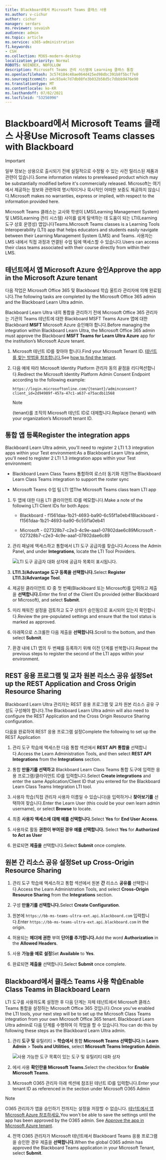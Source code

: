 ```yaml
---
title: Blackboard에서 Microsoft Teams 클래스 사용
ms.author: v-cichur
author: cichur
manager: serdars
ms.reviewer: sovaish
audience: admin
ms.topic: article
ms.service: o365-administration
f1.keywords:
- CSH
ms.collection: M365-modern-desktop
localization_priority: Normal
ROBOTS: NOINDEX, NOFOLLOW
description: Microsoft Teams 관리 시스템에 Learning 클래스 통합
ms.openlocfilehash: 3c574184c48ae064d425ed98dbc391b8f5bcf7e0
ms.sourcegitcommit: a4c93a4c7d7db08fe3b032b58d5c7dbbb9476e90
ms.translationtype: MT
ms.contentlocale: ko-KR
ms.lasthandoff: 07/02/2021
ms.locfileid: "53256996"
---
```

# <a name="use-microsoft-teams-classes-with-blackboard"></a><span data-ttu-id="a69c6-103">Blackboard에서 Microsoft Teams 클래스 사용</span><span class="sxs-lookup"><span data-stu-id="a69c6-103">Use Microsoft Teams classes with Blackboard</span></span>

> [!IMPORTANT]
> <span data-ttu-id="a69c6-104">일부 정보는 상용으로 출시되기 전에 실질적으로 수정될 수 있는 사전 릴리스된 제품과 관련이 있습니다.</span><span class="sxs-lookup"><span data-stu-id="a69c6-104">Some information relates to prereleased product which may be substantially modified before it's commercially released.</span></span> <span data-ttu-id="a69c6-105">Microsoft는 여기에서 제공하는 정보와 관련하여 명시적이거나 묵시적인 어떠한 보증도 제공하지 않습니다.</span><span class="sxs-lookup"><span data-stu-id="a69c6-105">Microsoft makes no warranties, express or implied, with respect to the information provided here.</span></span>

<span data-ttu-id="a69c6-106">Microsoft Teams 클래스는 교사와 학생이 LMS(Learning Management System) 및 LMS(Learning 관리 시스템) 사이를 쉽게 탐색하는 데 도움이 되는 LTI(Learning 도구 상호 운영성) 앱입니다Teams.</span><span class="sxs-lookup"><span data-stu-id="a69c6-106">Microsoft Teams classes is a Learning Tools Interoperability (LTI) app that helps educators and students easily navigate between their Learning Management System (LMS) and Teams.</span></span> <span data-ttu-id="a69c6-107">사용자는 LMS 내에서 직접 과정과 연결된 수업 팀에 액세스할 수 있습니다.</span><span class="sxs-lookup"><span data-stu-id="a69c6-107">Users can access their class teams associated with their course directly from within their LMS.</span></span>

## <a name="approve-the-app-in-the-microsoft-azure-tenant"></a><span data-ttu-id="a69c6-108">테넌트에서 앱 Microsoft Azure 승인</span><span class="sxs-lookup"><span data-stu-id="a69c6-108">Approve the app in the Microsoft Azure tenant</span></span>

<span data-ttu-id="a69c6-109">다음 작업은 Microsoft Office 365 및 Blackboard 학습 울트라 관리자에 의해 완료됩니다.</span><span class="sxs-lookup"><span data-stu-id="a69c6-109">The following tasks are completed by the Microsoft Office 365 admin and the Blackboard Learn Ultra admin.</span></span>

<span data-ttu-id="a69c6-110">Blackboard Learn Ultra 내의 통합을 관리하기 전에 Microsoft Office 365 관리자는 기관의 Teams 테넌트에 대한 Blackboard MSFT Teams Azure 앱에 대한 Blackboard **MSFT** Microsoft Azure 승인해야 합니다.</span><span class="sxs-lookup"><span data-stu-id="a69c6-110">Before managing the integration within Blackboard Learn Ultra, the Microsoft Office 365 admin must approve the Blackboard **MSFT Teams for Learn Ultra Azure** app for the institution’s Microsoft Azure tenant.</span></span>

1. <span data-ttu-id="a69c6-111">Microsoft 테넌트 ID를 찾아야 합니다.</span><span class="sxs-lookup"><span data-stu-id="a69c6-111">Find your Microsoft Tenant ID.</span></span> <span data-ttu-id="a69c6-112">[테넌트 를 찾는 방법을 참조합니다.](/azure/active-directory/fundamentals/active-directory-how-to-find-tenant)</span><span class="sxs-lookup"><span data-stu-id="a69c6-112">See [how to find the tenant](/azure/active-directory/fundamentals/active-directory-how-to-find-tenant).</span></span>

2. <span data-ttu-id="a69c6-113">다음 예에 따라 Microsoft Identity Platform 관리자 동의 끝점을 리디렉션합니다.</span><span class="sxs-lookup"><span data-stu-id="a69c6-113">Redirect the Microsoft Identity Platform Admin Consent Endpoint according to the following example:</span></span>

   `https://login.microsoftonline.com/{tenant}/adminconsent?client_id=2d94989f-457a-47c1-a637-e75acdb11568`

   > [!NOTE]
   > <span data-ttu-id="a69c6-114">{tenant}를 조직의 Microsoft 테넌트 ID로 대체합니다.</span><span class="sxs-lookup"><span data-stu-id="a69c6-114">Replace {tenant} with your organization’s Microsoft tenant ID.</span></span>

## <a name="register-the-integration-apps"></a><span data-ttu-id="a69c6-115">통합 앱 등록</span><span class="sxs-lookup"><span data-stu-id="a69c6-115">Register the integration apps</span></span>

<span data-ttu-id="a69c6-116">Blackboard Learn Ultra admin, you'll need to register 2 LTI 1.3 integration apps within your Test environment:</span><span class="sxs-lookup"><span data-stu-id="a69c6-116">As a Blackboard Learn Ultra admin, you'll need to register 2 LTI 1.3 integration apps within your Test environment:</span></span>

- <span data-ttu-id="a69c6-117">Blackboard Learn Class Teams 통합하여 로스터 동기화 지원</span><span class="sxs-lookup"><span data-stu-id="a69c6-117">The Blackboard Learn Class Teams integration to support the roster sync</span></span>

- <span data-ttu-id="a69c6-118">Microsoft Teams 수업 팀 LTI 앱</span><span class="sxs-lookup"><span data-stu-id="a69c6-118">The Microsoft Teams class team LTI app</span></span>

1. <span data-ttu-id="a69c6-119">두 앱에 대한 다음 LTI 클라이언트 ID를 메모합니다.</span><span class="sxs-lookup"><span data-stu-id="a69c6-119">Make a note of the following LTI Client IDs for both Apps:</span></span>

    - <span data-ttu-id="a69c6-120">Blackboard - f1561daa-1b21-4693-ba90-6c55f1a0eb41</span><span class="sxs-lookup"><span data-stu-id="a69c6-120">Blackboard - f1561daa-1b21-4693-ba90-6c55f1a0eb41</span></span>

    - <span data-ttu-id="a69c6-121">Microsoft - 027328b7-c2e3-4c9e-aaa1-07802dae6c89</span><span class="sxs-lookup"><span data-stu-id="a69c6-121">Microsoft - 027328b7-c2e3-4c9e-aaa1-07802dae6c89</span></span>

2. <span data-ttu-id="a69c6-122">관리 패널에 액세스하고 통합에서 LTI 도구 공급자를 찾습니다.</span><span class="sxs-lookup"><span data-stu-id="a69c6-122">Access the Admin Panel, and under **Integrations**, locate the LTI Tool Providers.</span></span>

   ![LTI 도구 공급자 대화 상자에 공급자 목록이 표시됩니다.](../media/lti-media/lti-tool-providers.png)

3. <span data-ttu-id="a69c6-124">**LTI1.3/Advantage 도구 등록을 선택합니다.**</span><span class="sxs-lookup"><span data-stu-id="a69c6-124">Select **Register LTI1.3/Advantage Tool**.</span></span>

4. <span data-ttu-id="a69c6-125">제공된 클라이언트 ID 중 첫 번째(Blackboard 또는 Microsoft)를 입력하고 제출 을 **선택합니다.**</span><span class="sxs-lookup"><span data-stu-id="a69c6-125">Enter the first of the Client IDs provided (either Blackboard or Microsoft), and select **Submit**.</span></span>

5. <span data-ttu-id="a69c6-126">미리 채워진 설정을 검토하고 도구 상태가 승인됨으로 표시되어 있는지 확인합니다.</span><span class="sxs-lookup"><span data-stu-id="a69c6-126">Review the pre-populated settings and ensure that the tool status is marked as approved.</span></span>

6. <span data-ttu-id="a69c6-127">아래쪽으로 스크롤한 다음 제출을 **선택합니다.**</span><span class="sxs-lookup"><span data-stu-id="a69c6-127">Scroll to the bottom, and then select **Submit**.</span></span>

7. <span data-ttu-id="a69c6-128">환경 내에 LTI 앱의 두 번째를 등록하기 위해 이전 단계를 반복합니다.</span><span class="sxs-lookup"><span data-stu-id="a69c6-128">Repeat the previous steps to register the second of the LTI apps within your environment.</span></span>

## <a name="set-up-the-rest-application-and-cross-origin-resource-sharing"></a><span data-ttu-id="a69c6-129">REST 응용 프로그램 및 교차 원본 리소스 공유 설정</span><span class="sxs-lookup"><span data-stu-id="a69c6-129">Set up the REST Application and Cross Origin Resource Sharing</span></span>

<span data-ttu-id="a69c6-130">Blackboard Learn Ultra 관리자는 REST 응용 프로그램 및 교차 원본 리소스 공유 구성도 구성해야 합니다.</span><span class="sxs-lookup"><span data-stu-id="a69c6-130">The Blackboard Learn Ultra admin will also need to configure the REST Application and the Cross Origin Resource Sharing configuration.</span></span>

<span data-ttu-id="a69c6-131">다음을 완료하여 REST 응용 프로그램 설정</span><span class="sxs-lookup"><span data-stu-id="a69c6-131">Complete the following to set up the REST Application</span></span>

1. <span data-ttu-id="a69c6-132">관리 도구 학습에 액세스한 다음 통합 섹션에서 **REST API** **통합을** 선택합니다.</span><span class="sxs-lookup"><span data-stu-id="a69c6-132">Access the Learn Administration Tools, and then select **REST API Integrations** from the **Integrations** section.</span></span>

2. <span data-ttu-id="a69c6-133">통합 **만들기를 선택하고** Blackboard Learn Class Teams 통합 도구에 입력한 응용 프로그램/클라이언트 ID를 입력합니다.</span><span class="sxs-lookup"><span data-stu-id="a69c6-133">Select **Create integrations** and enter the same Application/Client ID that you entered for the Blackboard Learn Class Teams Integration LTI tool.</span></span>

3. <span data-ttu-id="a69c6-134">사용자 학습(직접 관리자 사용자 이름일 수 있습니다)을 입력하거나 **찾아보기를** 선택하여 찾습니다.</span><span class="sxs-lookup"><span data-stu-id="a69c6-134">Enter the Learn User (this could be your own learn admin username), or select **Browse** to locate.</span></span>

4. <span data-ttu-id="a69c6-135">최종 **사용자 액세스에** **대해 예를 선택합니다.**</span><span class="sxs-lookup"><span data-stu-id="a69c6-135">Select **Yes** for **End User Access**.</span></span>

5. <span data-ttu-id="a69c6-136">사용자로 활동 **권한이 부여된 경우 예를 선택합니다.** </span><span class="sxs-lookup"><span data-stu-id="a69c6-136">Select **Yes** for **Authorized to Act as User**</span></span>

6. <span data-ttu-id="a69c6-137">완료되면 **제출을** 선택합니다.</span><span class="sxs-lookup"><span data-stu-id="a69c6-137">Select **Submit** once complete.</span></span>

## <a name="set-up-cross-origin-resource-sharing"></a><span data-ttu-id="a69c6-138">원본 간 리소스 공유 설정</span><span class="sxs-lookup"><span data-stu-id="a69c6-138">Set up Cross-Origin Resource Sharing</span></span>

1. <span data-ttu-id="a69c6-139">관리 도구 학습에 액세스하고 통합 섹션에서 원본 **간** 리소스 **공유를** 선택합니다.</span><span class="sxs-lookup"><span data-stu-id="a69c6-139">Access the Learn Administration Tools, and select **Cross-Origin Resource Sharing** from the **Integrations** section.</span></span>

2. <span data-ttu-id="a69c6-140">구성 **만들기를 선택합니다.**</span><span class="sxs-lookup"><span data-stu-id="a69c6-140">Select **Create Configuration**.</span></span>

3. <span data-ttu-id="a69c6-141">원본에 `https://bb-ms-teams-ultra-ext.api.blackboard.com` 입력합니다.</span><span class="sxs-lookup"><span data-stu-id="a69c6-141">Enter `https://bb-ms-teams-ultra-ext.api.blackboard.com` in the origin.</span></span>

4. <span data-ttu-id="a69c6-142">허용되는 **헤더에 권한** 부여 **단어를 추가합니다.**</span><span class="sxs-lookup"><span data-stu-id="a69c6-142">Add the word **Authorization** in the **Allowed Headers**.</span></span>

5. <span data-ttu-id="a69c6-143">사용 **가능을 예로** **설정**</span><span class="sxs-lookup"><span data-stu-id="a69c6-143">Set **Available** to **Yes**.</span></span>

6. <span data-ttu-id="a69c6-144">완료되면 **제출을** 선택합니다.</span><span class="sxs-lookup"><span data-stu-id="a69c6-144">Select **Submit** once complete.</span></span>

## <a name="enable-class-teams-in-blackboard-learn"></a><span data-ttu-id="a69c6-145">Blackboard에서 클래스 Teams 사용 학습</span><span class="sxs-lookup"><span data-stu-id="a69c6-145">Enable Class Teams in Blackboard Learn</span></span>

<span data-ttu-id="a69c6-146">LTI 도구를 사용하도록 설정한 후 다음 단계는 자체 테넌트에서 Microsoft 클래스 Teams 통합을 설정하는 Microsoft Office 365 것입니다.</span><span class="sxs-lookup"><span data-stu-id="a69c6-146">Once you've enabled the LTI tools, your next step will be to set up the Microsoft Class Teams integration from your own Microsoft Office 365 tenant.</span></span> <span data-ttu-id="a69c6-147">Blackboard Learn Ultra admin로 다음 단계를 수행하여 이 작업을 할 수 있습니다.</span><span class="sxs-lookup"><span data-stu-id="a69c6-147">You can do this by following these steps as the Blackboard Learn Ultra admin.</span></span>

1. <span data-ttu-id="a69c6-148">관리 **도구 및** 유틸리티  >  **학습에서** 통합 **Microsoft Teams 선택합니다.**</span><span class="sxs-lookup"><span data-stu-id="a69c6-148">In **Learn Admin** > **Tools and Utilities**, select **Microsoft Teams Integration Admin**.</span></span>

   ![사용 가능한 도구 목록이 있는 도구 및 유틸리티 대화 상자](../media/lti-media/tools-utilities.png)

2. <span data-ttu-id="a69c6-150">에서 사용 **확인란을 Microsoft Teams.**</span><span class="sxs-lookup"><span data-stu-id="a69c6-150">Select the checkbox for **Enable Microsoft Teams**.</span></span>

3. <span data-ttu-id="a69c6-151">Microsoft O365 관리자 아래 섹션에 참조된 테넌트 ID를 입력합니다.</span><span class="sxs-lookup"><span data-stu-id="a69c6-151">Enter your tenant ID as referenced in the section under Microsoft O365 Admin</span></span>

 > [!NOTE]
 > <span data-ttu-id="a69c6-152">O365 관리자가 앱을 승인하기 전까지는 설정을 저장할 수 없습니다. [테넌트에서 앱 Microsoft Azure 참조하세요.](#approve-the-app-in-the-microsoft-azure-tenant)</span><span class="sxs-lookup"><span data-stu-id="a69c6-152">You won't be able to save the settings until the app has been approved by the O365 admin. See [Approve the app in Microsoft Azure tenant](#approve-the-app-in-the-microsoft-azure-tenant).</span></span>

4. <span data-ttu-id="a69c6-153">전역 O365 관리자가 Microsoft 테넌트에서 Blackboard Teams 응용 프로그램을 승인한 경우 제출을 **선택합니다.**</span><span class="sxs-lookup"><span data-stu-id="a69c6-153">When the global O365 admin has approved the Blackboard Teams application in your Microsoft Tenant, select **Submit**.</span></span>
